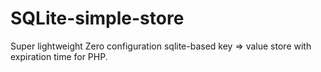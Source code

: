 SQLite-simple-store
===================

Super lightweight Zero configuration sqlite-based key => value store with expiration time for PHP.
